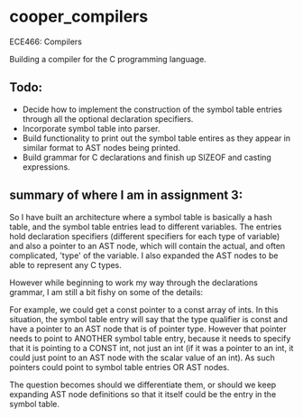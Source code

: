 # cooper_compilers
ECE466: Compilers

Building a compiler for the C programming language.


## Todo:
* Decide how to implement the construction of the symbol table entries through all the optional declaration specifiers.
* Incorporate symbol table into parser.
* Build functionality to print out the symbol table entires as they appear in similar format to AST nodes being printed.
* Build grammar for C declarations and finish up SIZEOF and casting expressions.

## summary of where I am in assignment 3:

So I have built an architecture where a symbol table is basically a hash table, and the symbol table entries lead to different variables. The entries hold declaration specifiers (different specifiers for each type of variable) and also a pointer to an AST node, which will contain the actual, and often complicated, 'type' of the variable. I also expanded the AST nodes to be able to represent any C types.


However while beginning to work my way through the declarations grammar, I am still a bit fishy on some of the details:

For example, we could get a const pointer to a const array of ints. In this situation, the symbol table entry will say that the type qualifier is const and have a pointer to an AST node that is of pointer type. However that pointer needs to point to ANOTHER symbol table entry, because it needs to specify that it is pointing to a CONST int, not just an int (if it was a pointer to an int, it could just point to an AST node with the scalar value of an int). 
As such pointers could point to symbol table entries OR AST nodes. 

The question becomes should we differentiate them, or should we keep expanding AST node definitions so that it itself could be the entry in the symbol table.